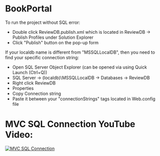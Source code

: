 # BookPortal

To run the project without SQL error: 
- Double click ReviewDB.publish.xml which is located in ReviewDB -> Publish Profiles under Solution Explorer
- Click "Publish" button on the pop-up form

If your localdb name is different from "MSSQLLocalDB", then you need to find your specific connection string:

- Open SQL Server Object Explorer (can be opened via using Quick Launch (Ctrl+Q))
- SQL Server -> (localdb)\MSSQLLocalDB -> Databases -> ReviewDB
- Right click ReviewDB
- Properties
- Copy Connection string
- Paste it between your "connectionStrings" tags located in Web.config file


# MVC SQL Connection YouTube Video:

[![MVC SQL Connection](http://i3.ytimg.com/vi/orLTPQGxxG8/maxresdefault.jpg)](https://youtu.be/orLTPQGxxG8)

